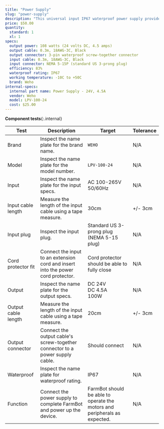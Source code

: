```yaml
---
title: "Power Supply"
slug: "power-supply"
description: "This universal input IP67 waterproof power supply provides FarmBot with all the electricity it needs."
price: $50.00
quantity:
  standard: 1
  xl: 1
specs:
  output power: 108 watts (24 volts DC, 4.5 amps)
  output cable: 0.3m, 18AWG-3C, Black
  output connector: 3-pin waterproof screw-together connector
  input cable: 0.3m, 18AWG-3C, Black
  input connector: NEMA 5-15P (standard US 3-prong plug)
  efficiency: 83%
  waterproof rating: IP67
  working temperature: -10C to +50C
  brand: Weho
internal-specs:
  internal part name: Power Supply - 24V, 4.5A
  vendor: Weho
  model: LPV-100-24
  cost: $25.00
---
```


**Component tests**{:.internal}

|Test         |Description  |Target       |Tolerance    |
|-------------|-------------|-------------|-------------|
|Brand        |Inspect the name plate for the brand name.|`WEHO`|N/A
|Model        |Inspect the name plate for the model number.|`LPV-100-24`|N/A
|Input        |Inspect the name plate for the input specs.|AC 100-265V<br>50/60Hz|N/A
|Input cable length|Measure the length of the input cable using a tape measure.|30cm|+/- 3cm
|Input plug   |Inspect the input plug.|Standard US 3-prong plug (NEMA 5-15 plug)|N/A
|Cord protector fit|Connect the input to an extension cord and insert into the power cord protector.|Cord protector should be able to fully close|N/A
|Output       |Inspect the name plate for the output specs.|DC 24V<br>DC 4.5A<br>100W|N/A
|Output cable length|Measure the length of the input cable using a tape measure.|20cm|+/- 3cm
|Output connector|Connect the output cable's screw-together connector to a power supply cable.|Should connect|N/A
|Waterproof   |Inspect the name plate for waterproof rating.|IP67|N/A
|Function     |Connect the power supply to complete FarmBot and power up the device.|FarmBot should be able to operate the motors and peripherals as expected.|N/A
